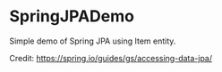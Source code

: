 # SpringJPADemo

Simple demo of Spring JPA using Item entity. 

Credit: https://spring.io/guides/gs/accessing-data-jpa/

